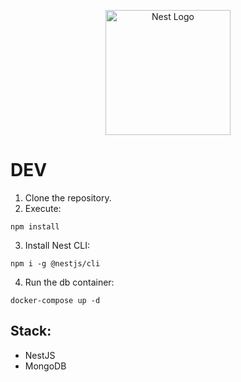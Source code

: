 <p align="center">
  <a href="http://nestjs.com/" target="blank"><img src="https://nestjs.com/img/logo-small.svg" width="200" alt="Nest Logo" /></a>
</p>

[circleci-image]: https://img.shields.io/circleci/build/github/nestjs/nest/master?token=abc123def456
[circleci-url]: https://circleci.com/gh/nestjs/nest


# DEV

1. Clone the repository.
2. Execute:
```
npm install
```
3. Install Nest CLI:
```
npm i -g @nestjs/cli
```
4. Run the db container: 
```
docker-compose up -d
```

## Stack:
* NestJS
* MongoDB